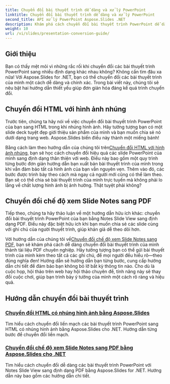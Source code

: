 ```yaml
---
title: Chuyển đổi bài thuyết trình dễ dàng và xử lý PowerPoint
linktitle: Chuyển đổi bài thuyết trình dễ dàng và xử lý PowerPoint
second_title: API xử lý PowerPoint Aspose.Slides .NET
description: Khám phá cách chuyển đổi bài thuyết trình PowerPoint dễ dàng bằng Aspose.Slides cho .NET với hướng dẫn từng bước rõ ràng của chúng tôi.
weight: 10
url: /vi/slides/presentation-conversion-guide/
---
```

## Giới thiệu

Bạn có thấy mệt mỏi vì những rắc rối khi chuyển đổi các bài thuyết trình PowerPoint sang nhiều định dạng khác nhau không? Không cần tìm đâu xa nữa! Với Aspose.Slides for .NET, bạn có thể chuyển đổi các bài thuyết trình của mình một cách dễ dàng và chính xác. Trong bài viết này, chúng tôi sẽ nêu bật hai hướng dẫn thiết yếu giúp đơn giản hóa đáng kể quá trình chuyển đổi.

## Chuyển đổi HTML với hình ảnh nhúng

Trước tiên, chúng ta hãy nói về việc chuyển đổi bài thuyết trình PowerPoint của bạn sang HTML trong khi nhúng hình ảnh. Hãy tưởng tượng bạn có một slide deck tuyệt đẹp giới thiệu sản phẩm của mình và bạn muốn chia sẻ nó dưới dạng trang web. Aspose.Slides biến điều này thành một miếng bánh! 

 Bằng cách làm theo hướng dẫn của chúng tôi trên[Chuyển đổi HTML với hình ảnh nhúng](./converting-html-with-embedded-images/), bạn sẽ học cách chuyển đổi hiệu quả các slide PowerPoint của mình sang định dạng thân thiện với web. Điều này bao gồm một quy trình từng bước đơn giản hướng dẫn bạn xuất bản bài thuyết trình của mình trong khi vẫn đảm bảo tất cả hình ảnh của bạn vẫn nguyên vẹn. Thêm vào đó, các bước được trình bày theo cách mà ngay cả người mới cũng có thể làm theo. Bạn sẽ có thể chia sẻ bài thuyết trình của mình trực tuyến mà không phải lo lắng về chất lượng hình ảnh bị ảnh hưởng. Thật tuyệt phải không?

## Chuyển đổi chế độ xem Slide Notes sang PDF

Tiếp theo, chúng ta hãy thảo luận về một hướng dẫn hữu ích khác: chuyển đổi bài thuyết trình PowerPoint của bạn bằng Notes Slide View sang định dạng PDF. Điều này đặc biệt hữu ích khi bạn muốn chia sẻ các slide cùng với ghi chú của người thuyết trình, giúp khán giả dễ theo dõi hơn. 

 Với hướng dẫn của chúng tôi về[Chuyển đổi chế độ xem Slide Notes sang PDF](./converting-notes-slide-view-to-pdf/), bạn sẽ khám phá cách dễ dàng chuyển đổi bài thuyết trình của mình thành tài liệu PDF chuyên nghiệp. Hãy tưởng tượng bạn có thể gửi bài thuyết trình của mình kèm theo tất cả các ghi chú, để mọi người đều hiểu rõ—theo đúng nghĩa đen! Hướng dẫn sẽ hướng dẫn bạn từng bước, cung cấp hướng dẫn chi tiết để đảm bảo bạn không bỏ lỡ bất kỳ thông tin nào. Cho dù là cuộc họp, hội thảo trên web hay hội thảo chuyên đề, tính năng này sẽ thay đổi cuộc chơi, giúp bạn trình bày ý tưởng của mình một cách rõ ràng và hiệu quả.

## Hướng dẫn chuyển đổi bài thuyết trình
### [Chuyển đổi HTML có nhúng hình ảnh bằng Aspose.Slides](./converting-html-with-embedded-images/)
Tìm hiểu cách chuyển đổi liền mạch các bài thuyết trình PowerPoint sang HTML có nhúng hình ảnh bằng Aspose.Slides cho .NET. Hướng dẫn từng bước để chuyển đổi liền mạch.
### [Chuyển đổi chế độ xem Slide Notes sang PDF bằng Aspose.Slides cho .NET](./converting-notes-slide-view-to-pdf/)
Tìm hiểu cách chuyển đổi dễ dàng các bài thuyết trình PowerPoint với Notes Slide View sang định dạng PDF bằng Aspose.Slides for .NET. Hướng dẫn này bao gồm các hướng dẫn chi tiết.